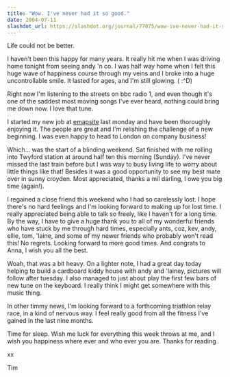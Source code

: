 ```yaml
---
title: "Wow. I've never had it so good."
date: 2004-07-11
slashdot_url: https://slashdot.org/journal/77075/wow-ive-never-had-it-so-good
---
```


<p>Life could not be better.</p>
<p>I haven't been this happy for many years. It really hit me when I was driving home tonight from seeing andy 'n co. I was half way home when I felt this huge wave of happiness course through my veins and I broke into a huge uncontrollable smile. It lasted for ages, and I'm still glowing.   (<nobr> </nobr>:^D)</p>
<p>Right now I'm listening to the streets on bbc radio 1, and even though it's one of the saddest most moving songs I've ever heard, nothing could bring me down now. I love that tune.</p>
<p>I started my new job at <a href="http://www.emapsite.com/">emapsite</a> last monday and have been thoroughly enjoying it. The people are great and I'm relishing the challenge of a new beginning. I was even happy to head to London on company business!</p>
<p>Which... was the start of a blinding weekend. Sat finished with me rolling into Twyford station at around half ten this morning (Sunday). I've never missed the last train before but I was way to busy living life to worry about little things like that! Besides it was a good opportunity to see my best mate over in sunny croyden. Most appreciated, thanks a mil darling, I owe you big time (again!).</p>
<p>I regained a close friend this weekend who I had so carelessly lost. I hope there's no hard feelings and I'm looking forward to making up for lost time. I really appreciated being able to talk so freely, like I haven't for a long time. By the way, I have to give a huge thank you to all of my wonderful friends who have stuck by me through hard times, especially ants, coz, kev, andy, ellie, tom, 'laine, and some of my newer friends who probably won't read this! No regrets. Looking forward to more good times. And congrats to Anna, I wish you all the best.</p>
<p>Woah, that was a bit heavy. On a lighter note, I had a great day today helping to build a cardboard kiddy house with andy and 'lainey, pictures will follow after tuesday. I also managed to just about play the first few bars of new tune on the keyboard. I really think I might get somewhere with this music thing.</p>
<p>In other timmy news, I'm looking forward to a forthcoming triathlon relay race, in a kind of nervous way. I feel really good from all the fitness I've gained in the last nine months.</p>
<p>Time for sleep. Wish me luck for everything this week throws at me, and I wish you happiness where ever and who ever you are. Thanks for reading.</p>
<p>xx</p>
<p>Tim</p>

